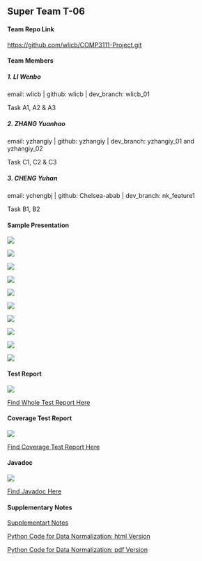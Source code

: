 ## Super Team T-06

#### Team Repo Link

https://github.com/wlicb/COMP3111-Project.git



#### Team Members

##### 		1. LI Wenbo

email: wlicb | github: wlicb | dev_branch: wlicb_01

Task A1, A2 & A3


##### 		2. ZHANG Yuanhao

email: yzhangiy | github: yzhangiy | dev_branch: yzhangiy_01 and yzhangiy_02

Task C1, C2 & C3		


##### 		3. CHENG Yuhan

email: ychengbj | github: Chelsea-abab | dev_branch: nk_feature1

Task B1, B2



#### Sample Presentation

![](./markdown_src/A1.png)

![](./markdown_src/B1.png)

![](./markdown_src/C1.png)

![](./markdown_src/A2.png)

![](./markdown_src/B2.png)

![](./markdown_src/C2.png)

![](./markdown_src/A31.png)

![](./markdown_src/A32.png)

![](./markdown_src/C31.png)

![](./markdown_src/C32.png)



#### Test Report

![](./markdown_src/test.png)

[Find Whole Test Report Here](./markdown_src/test_result)



#### Coverage Test Report

![](./markdown_src/coverage.png)

[Find Coverage Test Report Here](./markdown_src/jacocoHTML)


#### Javadoc

![](./markdown_src/javadoc.png)

[Find Javadoc Here](./markdown_src/javadoc)


#### Supplementary Notes

[Supplementart Notes](./markdown_src/sup.pdf)  

[Python Code for Data Normalization: html Version](./markdown_src/Normalization.html)  

[Python Code for Data Normalization: pdf Version](./markdown_src/Normalization.pdf)  

